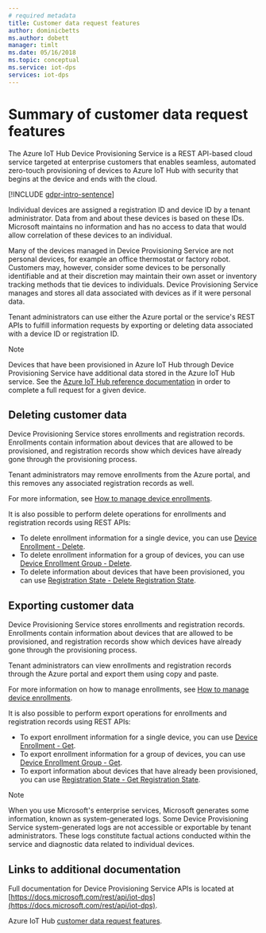 ```yaml
---
# required metadata
title: Customer data request features​
author: dominicbetts
ms.author: dobett
manager: timlt
ms.date: 05/16/2018
ms.topic: conceptual
ms.service: iot-dps
services: iot-dps
---
```


# Summary of customer data request features​

The Azure IoT Hub Device Provisioning Service is a REST API-based cloud service targeted at enterprise customers that enables seamless, automated zero-touch provisioning of devices to Azure IoT Hub with security that begins at the device and ends with the cloud.

[!INCLUDE [gdpr-intro-sentence](../../includes/gdpr-intro-sentence.md)]

Individual devices are assigned a registration ID and device ID by a tenant administrator. Data from and about these devices is based on these IDs. Microsoft maintains no information and has no access to data that would allow correlation of these devices to an individual.

Many of the devices managed in Device Provisioning Service are not personal devices, for example an office thermostat or factory robot. Customers may, however, consider some devices to be personally identifiable and at their discretion may maintain their own asset or inventory tracking methods that tie devices to individuals. Device Provisioning Service manages and stores all data associated with devices as if it were personal data.

Tenant administrators can use either the Azure portal or the service's REST APIs to fulfill information requests by exporting or deleting data associated with a device ID or registration ID.

> [!NOTE]
> Devices that have been provisioned in Azure IoT Hub through Device Provisioning Service have additional data stored in the Azure IoT Hub service. See the [Azure IoT Hub reference documentation](../iot-hub/iot-hub-customer-data-requests.md) in order to complete a full request for a given device.

## Deleting customer data

Device Provisioning Service stores enrollments and registration records. Enrollments contain information about devices that are allowed to be provisioned, and registration records show which devices have already gone through the provisioning process.

Tenant administrators may remove enrollments from the Azure portal, and this removes any associated registration records as well.

For more information, see [How to manage device enrollments](how-to-manage-enrollments.md).

It is also possible to perform delete operations for enrollments and registration records using REST APIs:

* To delete enrollment information for a single device, you can use [Device Enrollment - Delete](https://docs.microsoft.com/rest/api/iot-dps/deviceenrollment/delete).
* To delete enrollment information for a group of devices, you can use [Device Enrollment Group - Delete](https://docs.microsoft.com/rest/api/iot-dps/deviceenrollmentgroup/delete).
* To delete information about devices that have been provisioned, you can use [Registration State - Delete Registration State](https://docs.microsoft.com/rest/api/iot-dps/registrationstate/deleteregistrationstate).

## Exporting customer data

Device Provisioning Service stores enrollments and registration records. Enrollments contain information about devices that are allowed to be provisioned, and registration records show which devices have already gone through the provisioning process.

Tenant administrators can view enrollments and registration records through the Azure portal and export them using copy and paste.

For more information on how to manage enrollments, see [How to manage device enrollments](how-to-manage-enrollments.md).

It is also possible to perform export operations for enrollments and registration records using REST APIs:

* To export enrollment information for a single device, you can use [Device Enrollment - Get](https://docs.microsoft.com/rest/api/iot-dps/deviceenrollment/get).
* To export enrollment information for a group of devices, you can use [Device Enrollment Group - Get](https://docs.microsoft.com/rest/api/iot-dps/deviceenrollmentgroup/get).
* To export information about devices that have already been provisioned, you can use [Registration State - Get Registration State](https://docs.microsoft.com/rest/api/iot-dps/registrationstate/getregistrationstate).

> [!NOTE]
> When you use Microsoft's enterprise services, Microsoft generates some information, known as system-generated logs. Some Device Provisioning Service system-generated logs are not accessible or exportable by tenant administrators. These logs constitute factual actions conducted within the service and diagnostic data related to individual devices.

## Links to additional documentation

Full documentation for Device Provisioning Service APIs is located at [https://docs.microsoft.com/rest/api/iot-dps](https://docs.microsoft.com/rest/api/iot-dps).

Azure IoT Hub [customer data request features](../iot-hub/iot-hub-customer-data-requests.md).